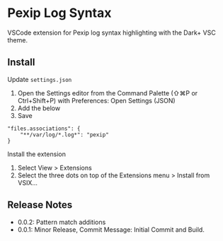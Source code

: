 # Pexip Log Syntax

VSCode extension for Pexip log syntax highlighting with the Dark+ VSC theme.

## Install

Update `settings.json`

1. Open the Settings editor from the Command Palette (⇧⌘P or Ctrl+Shift+P) with Preferences: Open Settings (JSON)
2. Add the below
3. Save

```
"files.associations": {
	"**/var/log/*.log*": "pexip"
}
```

Install the extension

1. Select View > Extensions
2. Select the three dots on top of the Extensions menu > Install from VSIX...

## Release Notes

* 0.0.2: Pattern match additions
* 0.0.1: Minor Release, Commit Message: Initial Commit and Build.
